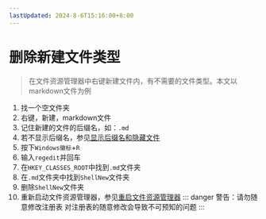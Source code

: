 ```yaml
---
lastUpdated: 2024-8-6T15:16:00+8:00
---
```


# 删除新建文件类型

> 在文件资源管理器中右键新建文件内，有不需要的文件类型。本文以markdown文件为例

1. 找一个空文件夹
2. 右键，新建，markdown文件
3. 记住新建的文件的后缀名，如：```.md```
4. 若不显示后缀名，参见[显示后缀名和隐藏文件](/Windows/显示后缀名和隐藏文件)
5. 按下```Windows徽标```+```R```
6. 输入```regedit```并回车
7. 在```HKEY_CLASSES_ROOT```中找到```.md```文件夹
8. 在```.md```文件夹中找到```ShellNew```文件夹
9. 删除```ShellNew```文件夹
10. 重新启动文件资源管理器，参见[重启文件资源管理器](/Windows/重启文件资源管理器)
::: danger 警告：请勿随意修改注册表
对注册表的随意修改会导致不可预知的问题
:::